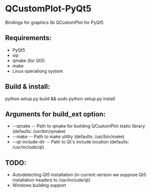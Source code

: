 # QCustomPlot-PyQt5
Bindings for graphics lib QCustomPlot for PyQt5

## Requirements:
 - PyQt5
 - sip
 - qmake (for Qt5)
 - make
 - Linux operationg system

## Build & install:
  python setup.py build && sudo python setup.py install

## Arguments for build_ext option:
  * --qmake -- Path to qmake for building QCustomPlot static library (defaults: /usr/bin/qmake)
  * --make -- Path to make utility (defaults: /usr/bin/make)
  * --qt-include-dir -- Path to Qt's include location (defaults: /usr/include/qt)

## TODO:
  * Autodetecting Qt5 installation (in current version we suppose Qt5 installation headers to /usr/include/qt)
  * Windows building support
